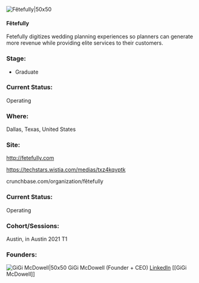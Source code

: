 

![Fêtefully|50x50](https://apimg.techstars.com/connect/images/image_files/6011e666e63b5c0008000019/original/fetefully_square.png)

#### Fêtefully
Fetefully digitizes wedding planning experiences so planners can generate more revenue while providing elite services to their customers.

### Stage: 
 - Graduate 

### Current Status: 
Operating

### Where:
Dallas, Texas, United States

### Site:
http://fetefully.com

https://techstars.wistia.com/medias/txz4kqvptk

crunchbase.com/organization/fêtefully

### Current Status: 
Operating

### Cohort/Sessions: 
Austin, in Austin 2021 T1

### Founders: 

![GiGi McDowell|50x50](https://apimg.techstars.com/connect/images/image_files/6012faeaad39cb000900001d/original/Gigi_1.jpg) GiGi McDowell (Founder + CEO) [LinkedIn](https://linkedin.com/in/garaneishamcdowell) [[GiGi McDowell]]


